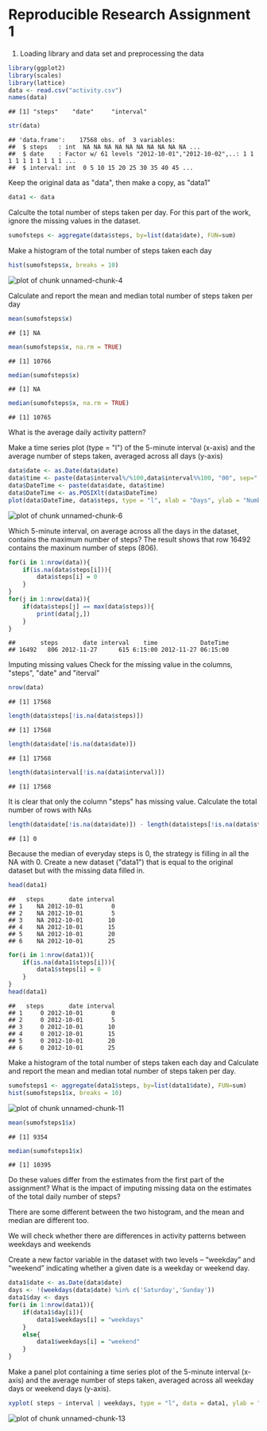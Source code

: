 
Reproducible Research Assignment 1
==================================

1. Loading library and data set and preprocessing the data

```r
library(ggplot2)
library(scales)
library(lattice)
data <- read.csv("activity.csv")
names(data)
```

```
## [1] "steps"    "date"     "interval"
```

```r
str(data)
```

```
## 'data.frame':	17568 obs. of  3 variables:
##  $ steps   : int  NA NA NA NA NA NA NA NA NA NA ...
##  $ date    : Factor w/ 61 levels "2012-10-01","2012-10-02",..: 1 1 1 1 1 1 1 1 1 1 ...
##  $ interval: int  0 5 10 15 20 25 30 35 40 45 ...
```

Keep the original data as "data", then make a copy, as "data1"

```r
data1 <- data
```

Calculte the total number of steps taken per day.
For this part of the work, ignore the missing values in the dataset.

```r
sumofsteps <- aggregate(data$steps, by=list(data$date), FUN=sum)
```

Make a histogram of the total number of steps taken each day

```r
hist(sumofsteps$x, breaks = 10)
```

![plot of chunk unnamed-chunk-4](figure/unnamed-chunk-4.png) 


Calculate and report the mean and median total number of steps taken per day

```r
mean(sumofsteps$x)
```

```
## [1] NA
```

```r
mean(sumofsteps$x, na.rm = TRUE)
```

```
## [1] 10766
```

```r
median(sumofsteps$x)
```

```
## [1] NA
```

```r
median(sumofsteps$x, na.rm = TRUE)
```

```
## [1] 10765
```


What is the average daily activity pattern?

Make a time series plot (type = "l") of the 5-minute interval (x-axis) and the average number of steps taken, averaged across all days (y-axis)

```r
data$date <- as.Date(data$date)
data$time <- paste(data$interval%/%100,data$interval%%100, "00", sep=":")
data$DateTime <- paste(data$date, data$time)
data$DateTime <- as.POSIXlt(data$DateTime)
plot(data$DateTime, data$steps, type = "l", xlab = "Days", ylab = "Number of steps")
```

![plot of chunk unnamed-chunk-6](figure/unnamed-chunk-6.png) 


Which 5-minute interval, on average across all the days in the dataset, contains the maximum number of steps?
The result shows that row 16492 contains the maxinum number of steps (806).

```r
for(i in 1:nrow(data)){
    if(is.na(data$steps[i])){
        data$steps[i] = 0
    }
}
for(j in 1:nrow(data)){
    if(data$steps[j] == max(data$steps)){
        print(data[j,])
    }
}
```

```
##       steps       date interval    time            DateTime
## 16492   806 2012-11-27      615 6:15:00 2012-11-27 06:15:00
```


Imputing missing values
Check for the missing value in the columns, "steps", "date" and "iterval"

```r
nrow(data)
```

```
## [1] 17568
```

```r
length(data$steps[!is.na(data$steps)])
```

```
## [1] 17568
```

```r
length(data$date[!is.na(data$date)])
```

```
## [1] 17568
```

```r
length(data$interval[!is.na(data$interval)])
```

```
## [1] 17568
```

It is clear that only the column "steps" has missing value.
Calculate the total number of rows with NAs

```r
length(data$date[!is.na(data$date)]) - length(data$steps[!is.na(data$steps)])
```

```
## [1] 0
```

Because the median of everyday steps is 0, the strategy is filling in all the NA with 0.
Create a new dataset ("data1") that is equal to the original dataset but with the missing data filled in.


```r
head(data1)
```

```
##   steps       date interval
## 1    NA 2012-10-01        0
## 2    NA 2012-10-01        5
## 3    NA 2012-10-01       10
## 4    NA 2012-10-01       15
## 5    NA 2012-10-01       20
## 6    NA 2012-10-01       25
```

```r
for(i in 1:nrow(data1)){
    if(is.na(data1$steps[i])){
        data1$steps[i] = 0
    }
}
head(data1)
```

```
##   steps       date interval
## 1     0 2012-10-01        0
## 2     0 2012-10-01        5
## 3     0 2012-10-01       10
## 4     0 2012-10-01       15
## 5     0 2012-10-01       20
## 6     0 2012-10-01       25
```

Make a histogram of the total number of steps taken each day and Calculate and report the mean and median total number of steps taken per day. 

```r
sumofsteps1 <- aggregate(data1$steps, by=list(data1$date), FUN=sum)
hist(sumofsteps1$x, breaks = 10)
```

![plot of chunk unnamed-chunk-11](figure/unnamed-chunk-11.png) 

```r
mean(sumofsteps1$x)
```

```
## [1] 9354
```

```r
median(sumofsteps1$x)
```

```
## [1] 10395
```

Do these values differ from the estimates from the first part of the assignment? What is the impact of imputing missing data on the estimates of the total daily number of steps?

There are some different between the two histogram, and the mean and median are different too.

We will check whether there are differences in activity patterns between weekdays and weekends

Create a new factor variable in the dataset with two levels – “weekday” and “weekend” indicating whether a given date is a weekday or weekend day.

```r
data1$date <- as.Date(data$date)
days <- !(weekdays(data$date) %in% c('Saturday','Sunday'))
data1$day <- days
for(i in 1:nrow(data1)){
    if(data1$day[i]){
        data1$weekdays[i] = "weekdays"
    }
    else{
        data1$weekdays[i] = "weekend"
    }
}
```


Make a panel plot containing a time series plot of the 5-minute interval (x-axis) and the average number of steps taken, averaged across all weekday days or weekend days (y-axis). 

```r
xyplot( steps ~ interval | weekdays, type = "l", data = data1, ylab = "Number of Steps", layout = c(1,2))
```

![plot of chunk unnamed-chunk-13](figure/unnamed-chunk-13.png) 

